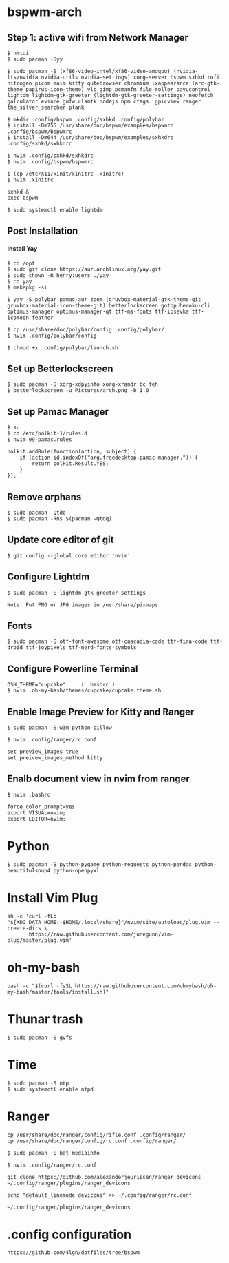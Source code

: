 # bspwm-arch
## Step 1: active wifi from Network Manager
```
$ nmtui
$ sudo pacman -Syy
```

```
$ sudo pacman -S (xf86-video-intel/xf86-video-amdgpu) (nvidia-lts/nvidia nvidia-utils nvidia-settings) xorg-server bspwm sxhkd rofi nitrogen picom maim kitty qutebrowser chromium lxappearance (arc-gtk-theme papirus-icon-theme) vlc gimp pcmanfm file-roller pavucontrol lightdm lightdm-gtk-greeter (lightdm-gtk-greeter-settings) neofetch galculator evince gufw clamtk nodejs npm ctags  gpicview ranger the_silver_searcher plank 

```
 
```
$ mkdir .config/bspwm .config/sxhkd .config/polybar
$ install -Dm755 /usr/share/doc/bspwm/examples/bspwmrc .config/bspwm/bspwmrc
$ install -Dm644 /usr/share/doc/bspwm/examples/sxhkdrc .config/sxhkd/sxhkdrc

$ nvim .config/sxhkd/sxhkdrc
$ nvim .config/bspwm/bspwmrc

```
```
$ (cp /etc/X11/xinit/xinitrc .xinitrc)
$ nvim .xinitrc

sxhkd &
exec bspwm
```
```
$ sudo systemctl enable lightdm
```

## Post Installation

#### Install Yay
```
$ cd /opt
$ sudo git clone https://aur.archlinux.org/yay.git
$ sudo chown -R henry:users ./yay
$ cd yay
$ makepkg -si
```

```
$ yay -S polybar pamac-aur zoom (gruvbox-material-gtk-theme-git gruvbox-material-icon-theme-git) betterlockscreen gotop heroku-cli optimus-manager optimus-manager-qt ttf-ms-fonts ttf-iosevka ttf-icomoon-feather
```

```
$ cp /usr/share/doc/polybar/config .config/polybar/ 
$ nvim .config/polybar/config

$ chmod +x .config/polybar/launch.sh
```

## Set up Betterlockscreen
```
$ sudo pacman -S xorg-xdpyinfo xorg-xrandr bc feh
$ betterlockscreen -u Pictures/arch.png -b 1.0
```

## Set up Pamac Manager
```
$ su
$ cd /etc/polkit-1/rules.d
$ nvim 99-pamac.rules

polkit.addRule(function(action, subject) {
	if (action.id.indexOf("org.freedesktop.pamac-manager.")) {
		return polkit.Result.YES;
	}
});
```

## Remove orphans
```
$ sudo pacman -Qtdq
$ sudo pacman -Rns $(pacman -Qtdq)
```

## Update core editor of git
```
$ git config --global core.editor 'nvim'
```

## Configure Lightdm
```
$ sudo pacman -S lightdm-gtk-greeter-settings

Note: Put PNG or JPG images in /usr/share/pixmaps
```

## Fonts
```
$ sudo pacman -S otf-font-awesome otf-cascadia-code ttf-fira-code ttf-droid ttf-joypixels ttf-nerd-fonts-symbols
```

## Configure Powerline Terminal
```
OSH_THEME="cupcake" 	( .bashrc )
$ nvim .oh-my-bash/themes/cupcake/cupcake.theme.sh
```

## Enable Image Preview for Kitty and Ranger
```
$ sudo pacman -S w3m python-pillow
```
```
$ nvim .config/ranger/rc.conf

set preview_images true
set preivew_images_method kitty

```

## Enalb document view in nvim from ranger
```
$ nvim .bashrc

force_color_prompt=yes
export VISUAL=nvim;
export EDITOR=nvim;
```

# Python
```
$ sudo pacman -S python-pygame python-requests python-pandas python-beautifulsoup4 python-openpyxl
```

# Install Vim Plug
```
sh -c 'curl -fLo "${XDG_DATA_HOME:-$HOME/.local/share}"/nvim/site/autoload/plug.vim --create-dirs \
       https://raw.githubusercontent.com/junegunn/vim-plug/master/plug.vim'
```

# oh-my-bash
```
bash -c "$(curl -fsSL https://raw.githubusercontent.com/ohmybash/oh-my-bash/master/tools/install.sh)"
```

# Thunar trash
```
$ sudo pacman -S gvfs
```

# Time 
```
$ sudo pacman -S ntp
$ sudo systemctl enable ntpd
```

# Ranger
```
cp /usr/share/doc/ranger/config/rifle.conf .config/ranger/
cp /usr/share/doc/ranger/config/rc.conf .config/ranger/

$ sudo pacman -S bat mediainfo 

$ nvim .config/ranger/rc.conf

git clone https://github.com/alexanderjeurissen/ranger_devicons ~/.config/ranger/plugins/ranger_devicons

echo "default_linemode devicons" >> ~/.config/ranger/rc.conf

~/.config/ranger/plugins/ranger_devicons   
```

# .config configuration
```
https://github.com/4lgn/dotfiles/tree/bspwm


```
